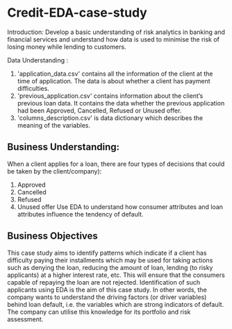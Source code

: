 # Credit-EDA-case-study

Introduction:
Develop a basic understanding of risk analytics in banking and financial services and understand how data is used to minimise the risk of losing money while lending to customers.

Data Understanding :
1. 'application_data.csv'  contains all the information of the client at the time of application.
The data is about whether a client has payment difficulties.
2. 'previous_application.csv' contains information about the client’s previous loan data. It contains the data whether the previous application had been Approved, Cancelled, Refused or Unused offer.
3. 'columns_description.csv' is data dictionary which describes the meaning of the variables.

## Business Understanding:
When a client applies for a loan, there are four types of decisions that could be taken by the client/company):
1. Approved
2. Cancelled
3. Refused
4. Unused offer 
Use EDA to understand how consumer attributes and loan attributes influence the tendency of default.

## Business Objectives
This case study aims to identify patterns which indicate if a client has difficulty paying their installments which may be used for taking actions such as denying the loan, reducing the amount of loan, lending (to risky applicants) at a higher interest rate, etc. This will ensure that the consumers capable of repaying the loan are not rejected. Identification of such applicants using EDA is the aim of this case study.
In other words, the company wants to understand the driving factors (or driver variables) behind loan default, i.e. the variables which are strong indicators of default.  The company can utilise this knowledge for its portfolio and risk assessment.
